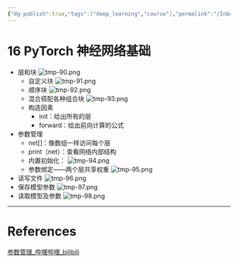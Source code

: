 ```yaml
---
{"dg-publish":true,"tags":["deep_learning","course"],"permalink":"/Inbox/study/人工智能/机器学习/深度学习/李沐学深度学习/16 PyTorch 神经网络基础/","dgPassFrontmatter":true}
---
```




# 16 PyTorch 神经网络基础
- 层和块
	![tmp-90.png](/img/user/Assets/attachments/tmp/tmp-90.png)
	- 自定义块
	![tmp-91.png](/img/user/Assets/attachments/tmp/tmp-91.png)
	- 顺序块
	![tmp-92.png](/img/user/Assets/attachments/tmp/tmp-92.png)
	- 混合搭配各种组合块
	![tmp-93.png](/img/user/Assets/attachments/tmp/tmp-93.png)
	- 构造因素
		- init：给出所有的层
		- forward：给出前向计算的公式
- 参数管理
	- net[]：像数组一样访问每个层
	- print（net）：查看网络内部结构
	- 内置初始化：
	![tmp-94.png](/img/user/Assets/attachments/tmp/tmp-94.png)
	- 参数绑定——两个层共享权重
	![tmp-95.png](/img/user/Assets/attachments/tmp/tmp-95.png)
- 读写文件 
![tmp-96.png](/img/user/Assets/attachments/tmp/tmp-96.png)
- 保存模型参数
![tmp-97.png](/img/user/Assets/attachments/tmp/tmp-97.png)
- 读取模型及参数
![tmp-98.png](/img/user/Assets/attachments/tmp/tmp-98.png)

---
# References
[参数管理_哔哩哔哩_bilibili](https://www.bilibili.com/video/BV1AK4y1P7vs?spm_id_from=333.788.videopod.episodes&vd_source=73a67190a2e14f51c71c0fa447f094aa&p=2)